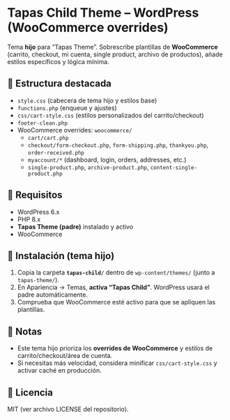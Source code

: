 # Tapas Child Theme – WordPress (WooCommerce overrides)

Tema **hijo** para “Tapas Theme”. Sobrescribe plantillas de **WooCommerce** (carrito, checkout, mi cuenta, single product, archivo de productos), añade estilos específicos y lógica mínima.

## 📂 Estructura destacada
- `style.css` (cabecera de tema hijo y estilos base)
- `functions.php` (enqueue y ajustes)
- `css/cart-style.css` (estilos personalizados del carrito/checkout)
- `footer-clean.php`
- WooCommerce overrides: `woocommerce/`  
  - `cart/cart.php`
  - `checkout/form-checkout.php`, `form-shipping.php`, `thankyou.php`, `order-received.php`
  - `myaccount/*` (dashboard, login, orders, addresses, etc.)
  - `single-product.php`, `archive-product.php`, `content-single-product.php`

## 🔧 Requisitos
- WordPress 6.x
- PHP 8.x
- **Tapas Theme (padre)** instalado y activo
- WooCommerce

## 🚀 Instalación (tema hijo)
1. Copia la carpeta **`tapas-child/`** dentro de `wp-content/themes/` (junto a `tapas-theme/`).
2. En Apariencia → Temas, **activa “Tapas Child”**. WordPress usará el padre automáticamente.
3. Comprueba que WooCommerce esté activo para que se apliquen las plantillas.

## 🧩 Notas
- Este tema hijo prioriza los **overrides de WooCommerce** y estilos de carrito/checkout/área de cuenta.
- Si necesitas más velocidad, considera minificar `css/cart-style.css` y activar caché en producción.

## 🧾 Licencia
MIT (ver archivo LICENSE del repositorio).
